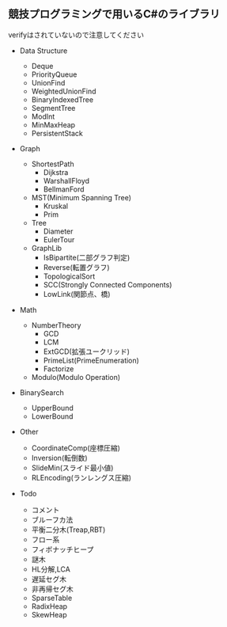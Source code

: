 ## 競技プログラミングで用いるC#のライブラリ
verifyはされていないので注意してください
  
- Data Structure
  - Deque
  - PriorityQueue
  - UnionFind
  - WeightedUnionFind
  - BinaryIndexedTree
  - SegmentTree
  - ModInt
  - MinMaxHeap
  - PersistentStack
- Graph
  - ShortestPath
    - Dijkstra
    - WarshallFloyd
    - BellmanFord
  - MST(Minimum Spanning Tree)
    - Kruskal
    - Prim
  - Tree
    - Diameter
    - EulerTour
  - GraphLib
    - IsBipartite(二部グラフ判定)
    - Reverse(転置グラフ)
    - TopologicalSort
    - SCC(Strongly Connected Components)
    - LowLink(関節点、橋)
- Math
  - NumberTheory
    - GCD
    - LCM
    - ExtGCD(拡張ユークリッド)
    - PrimeList(PrimeEnumeration)
    - Factorize
  - Modulo(Modulo Operation)
- BinarySearch
  - UpperBound
  - LowerBound
- Other
  - CoordinateComp(座標圧縮)
  - Inversion(転倒数)
  - SlideMin(スライド最小値)
  - RLEncoding(ランレングス圧縮)
  
- Todo
  - コメント
  - ブルーフカ法
  - 平衡二分木(Treap,RBT)
  - フロー系
  - フィボナッチヒープ
  - 謎木
  - HL分解,LCA
  - 遅延セグ木
  - 非再帰セグ木
  - SparseTable
  - RadixHeap
  - SkewHeap
